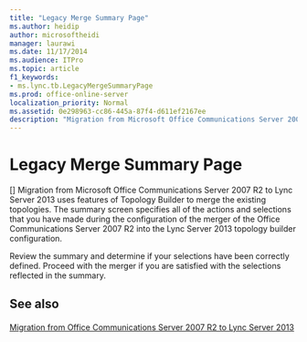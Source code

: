 ```yaml
---
title: "Legacy Merge Summary Page"
ms.author: heidip
author: microsoftheidi
manager: laurawi
ms.date: 11/17/2014
ms.audience: ITPro
ms.topic: article
f1_keywords:
- ms.lync.tb.LegacyMergeSummaryPage
ms.prod: office-online-server
localization_priority: Normal
ms.assetid: 0e298963-cc86-445a-87f4-d611ef2167ee
description: "Migration from Microsoft Office Communications Server 2007 R2 to Lync Server 2013 uses features of Topology Builder to merge the existing topologies. The summary screen specifies all of the actions and selections that you have made during the configuration of the merger of the Office Communications Server 2007 R2 into the Lync Server 2013 topology builder configuration."
---
```


# Legacy Merge Summary Page
[]
Migration from Microsoft Office Communications Server 2007 R2 to Lync Server 2013 uses features of Topology Builder to merge the existing topologies. The summary screen specifies all of the actions and selections that you have made during the configuration of the merger of the Office Communications Server 2007 R2 into the Lync Server 2013 topology builder configuration.
  
Review the summary and determine if your selections have been correctly defined. Proceed with the merger if you are satisfied with the selections reflected in the summary.
  
## See also

#### 

[Migration from Office Communications Server 2007 R2 to Lync Server 2013](http://technet.microsoft.com/library/f3fa4f5f-e9a2-4fb7-a12d-20f04173e697.aspx)

